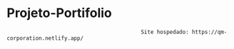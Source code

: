 # Projeto-Portifolio
                                              Site hospedado: https://qm-corporation.netlify.app/
